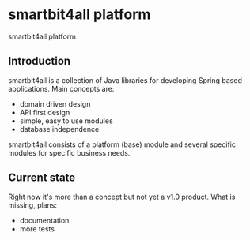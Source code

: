 # smartbit4all platform

smartbit4all platform

## Introduction

smartbit4all is a collection of Java libraries for developing Spring based applications. Main concepts are:

- domain driven design
- API first design
- simple, easy to use modules
- database independence

smartbit4all consists of a platform (base) module and several specific modules for specific business needs.

## Current state

Right now it's more than a concept but not yet a v1.0 product. What is missing, plans:

- documentation
- more tests
